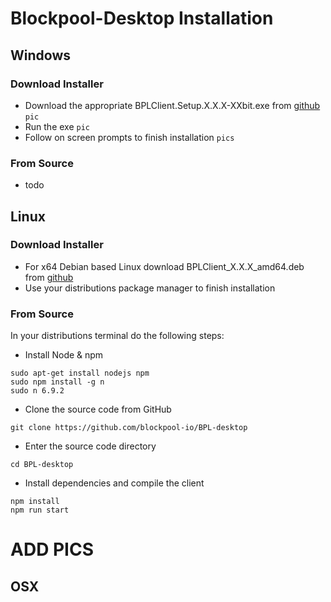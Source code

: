 # Blockpool-Desktop Installation

## Windows

### Download Installer

- Download the appropriate BPLClient.Setup.X.X.X-XXbit.exe from [github](https://github.com/blockpool-io/BPL-desktop/releases/latest)
	`pic`
- Run the exe
	`pic`
- Follow on screen prompts to finish installation
	`pics`

### From Source
- todo

## Linux

### Download Installer
- For x64 Debian based Linux download BPLClient_X.X.X_amd64.deb from [github](https://github.com/blockpool-io/BPL-desktop/releases/latest)
- Use your distributions package manager to finish installation

### From Source
In your distributions terminal do the following steps:
- Install Node & npm 
```
sudo apt-get install nodejs npm
sudo npm install -g n
sudo n 6.9.2
```

- Clone the source code from GitHub
```
git clone https://github.com/blockpool-io/BPL-desktop
```

- Enter the source code directory
```
cd BPL-desktop
```

- Install dependencies and compile the client
```
npm install
npm run start
```

# ADD PICS
## OSX
